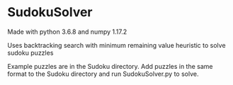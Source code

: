 # SudokuSolver

Made with python 3.6.8 and numpy 1.17.2

Uses backtracking search with minimum remaining value heuristic to solve sudoku puzzles

Example puzzles are in the Sudoku directory.  Add puzzles in the same format to the Sudoku directory and run SudokuSolver.py to solve.
